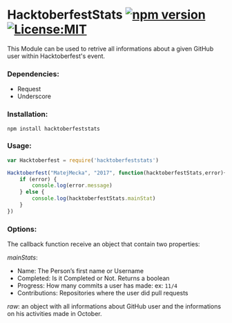 # HacktoberfestStats [![npm version](https://badge.fury.io/js/hacktoberfeststats.svg)](https://badge.fury.io/js/hacktoberfeststats)   [ ![License:MIT](https://img.shields.io/badge/License-MIT-yellow.svg)](https://opensource.org/licenses/MIT)

This Module can be used to retrive all informations about a given GitHub user within Hacktoberfest's event.

### Dependencies:
* Request
* Underscore

### Installation:
`npm install hacktoberfeststats`

### Usage:
```js
var Hacktoberfest = require('hacktoberfeststats')

Hacktoberfest("MatejMecka", "2017", function(hacktoberfestStats,error){
	if (error) {
		console.log(error.message)
	} else {
		console.log(hacktoberfestStats.mainStat)
	}
})
```

### Options:

The callback function receive an object that contain two properties:

*mainStats*:
* Name: The Person’s first name or Username
* Completed: Is it Completed or Not. Returns a boolean
* Progress: How many commits a user has made: ex: `11/4`
* Contributions: Repositories where the user did pull requests

*raw*: an object with all informations about GitHub user and the informations on his activities made in October.
